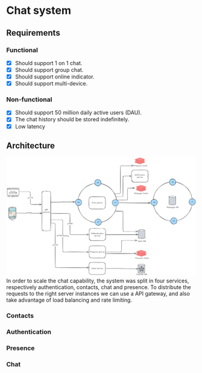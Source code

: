 # Chat system
## Requirements
### Functional
- [x] Should support 1 on 1 chat.
- [x] Should support group chat.
- [x] Should support online indicator.
- [x] Should support multi-device.
### Non-functional
- [x] Should support 50 million daily active users (DAU).
- [x] The chat history should be stored indefinitely.
- [x] Low latency
## Architecture
![Chat system](assets/chat-system.excalidraw.png)
In order to scale the chat capability, the system was split in four services,
respectively authentication, contacts, chat and presence.
To distribute the requests to the right server instances we can use a API gateway, 
and also take advantage of load balancing and rate limiting.
### Contacts
### Authentication
### Presence
### Chat
